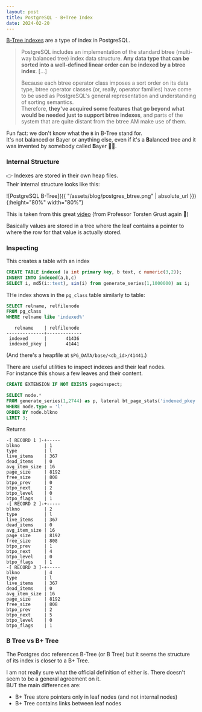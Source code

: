 ```yaml
---
layout: post
title: PostgreSQL - B+Tree Index
date: 2024-02-20
---
```


[B-Tree indexes](https://www.postgresql.org/docs/16/btree-intro.html) are a type of index in PostgreSQL.

> PostgreSQL includes an implementation of the standard btree (multi-way balanced tree) index data structure. **Any data type that can be sorted into a well-defined linear order can be indexed by a btree index**. [...]
>
> Because each btree operator class imposes a sort order on its data type, btree operator classes (or, really, operator families) have come to be used as PostgreSQL's general representation and understanding of sorting semantics.  
> Therefore, **they've acquired some features that go beyond what would be needed just to support btree indexes**, and parts of the system that are quite distant from the btree AM make use of them.

Fun fact: we don't know what the `B` in B-Tree stand for.  
It's not balanced or Bayer or anything else, even if it's a **B**alanced tree and it was invented by somebody called **B**ayer 🤷‍♀️.

### Internal Structure

👉 Indexes are stored in their own heap files.  
Their internal structure looks like this:

![PostgreSQL B-Tree]({{ "/assets/blog/postgres_btree.png" | absolute_url }}){:height="80%" width="80%"}

This is taken from this great [video](https://www.youtube.com/watch?v=78MgONXf5Es&list=PL1XF9qjV8kH0ghGRGo3_f-FWqWvAbv1dh) (from Professor Torsten Grust again 🙂)

Basically values are stored in a tree where the leaf contains a pointer to where the row for that value is actually stored.

### Inspecting

This creates a table with an index

```sql
CREATE TABLE indexed (a int primary key, b text, c numeric(3,2));
INSERT INTO indexed(a,b,c)
SELECT i, md5(i::text), sin(i) from generate_series(1,1000000) as i;
```

THe index shows in the `pg_class` table similarly to table:

```sql
SELECT relname, relfilenode
FROM pg_class
WHERE relname like 'indexed%'
```

```
   relname    | relfilenode
--------------+-------------
 indexed      |       41436
 indexed_pkey |       41441
```

(And there's a heapfile at `$PG_DATA/base/<db_id>/41441`.)

There are useful utilities to inspect indexes and their leaf nodes.  
For instance this shows a few leaves and their content.

```sql
CREATE EXTENSION IF NOT EXISTS pageinspect;

SELECT node.*
FROM generate_series(1,2744) as p, lateral bt_page_stats('indexed_pkey', p) as node
WHERE node.type = 'l'
ORDER BY node.blkno
LIMIT 3;
```

Returns

```
-[ RECORD 1 ]-+-----
blkno         | 1
type          | l
live_items    | 367
dead_items    | 0
avg_item_size | 16
page_size     | 8192
free_size     | 808
btpo_prev     | 0
btpo_next     | 2
btpo_level    | 0
btpo_flags    | 1
-[ RECORD 2 ]-+-----
blkno         | 2
type          | l
live_items    | 367
dead_items    | 0
avg_item_size | 16
page_size     | 8192
free_size     | 808
btpo_prev     | 1
btpo_next     | 4
btpo_level    | 0
btpo_flags    | 1
-[ RECORD 3 ]-+-----
blkno         | 4
type          | l
live_items    | 367
dead_items    | 0
avg_item_size | 16
page_size     | 8192
free_size     | 808
btpo_prev     | 2
btpo_next     | 5
btpo_level    | 0
btpo_flags    | 1
```

### B Tree vs B+ Tree

The Postgres doc references B-Tree (or B Tree) but it seems the structure of its index is closer to a B+ Tree.

I am not really sure what the official definition of either is. There doesn't seem to be a general agreement on it.  
BUT the main differences are:

- B+ Tree store pointers only in leaf nodes (and not internal nodes)
- B+ Tree contains links between leaf nodes
